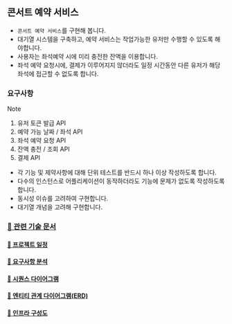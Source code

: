 ## 콘서트 예약 서비스
- `콘서트 예약 서비스`를 구현해 봅니다.
- 대기열 시스템을 구축하고, 예약 서비스는 작업가능한 유저만 수행할 수 있도록 해야합니다.
- 사용자는 좌석예약 시에 미리 충전한 잔액을 이용합니다.
- 좌석 예약 요청시에, 결제가 이루어지지 않더라도 일정 시간동안 다른 유저가 해당 좌석에 접근할 수 없도록 합니다.



### 요구사항

> [!NOTE]
>
>  1. 유저 토큰 발급 API
>  2. 예약 가능 날짜 / 좌석 API
>  3. 좌석 예약 요청 API
>  4. 잔액 충전 / 조회 API
>  5. 결제 API

- 각 기능 및 제약사항에 대해 단위 테스트를 반드시 하나 이상 작성하도록 합니다.
- 다수의 인스턴스로 어플리케이션이 동작하더라도 기능에 문제가 없도록 작성하도록 합니다.
- 동시성 이슈를 고려하여 구현합니다.
- 대기열 개념을 고려해 구현합니다.


### [📁 관련 기술 문서](https://github.com/y-00jin/hhplus-server-concert/tree/main/docs)

#### [📆 프로젝트 일정](https://github.com/users/y-00jin/projects/2/views/1)
#### [🔗 요구사항 분석](https://github.com/y-00jin/hhplus-server-concert/tree/main/docs/01_requirements.md)
#### [🔗 시퀀스 다이어그램](https://github.com/y-00jin/hhplus-server-concert/tree/main/docs/02_sequence-diagram.md)
#### [🔗 엔티티 관계 다이어그램(ERD)](https://github.com/y-00jin/hhplus-server-concert/tree/main/docs/03_erd.md)
#### [🔗 인프라 구성도](https://github.com/y-00jin/hhplus-server-concert/tree/main/docs/04_infra.md)


